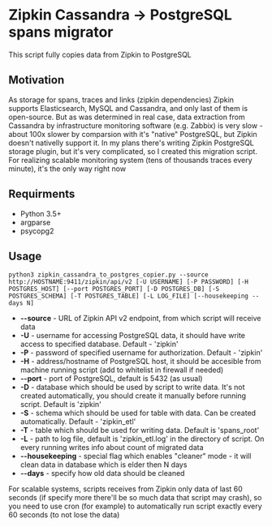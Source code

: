 # Zipkin Cassandra -> PostgreSQL spans migrator
This script fully copies data from Zipkin to PostgreSQL

## Motivation
As storage for spans, traces and links (zipkin dependencies) Zipkin supports Elasticsearch, MySQL and Cassandra, and only last of them is open-source. But as was determined in real case, data extraction from Cassandra by infrastructure monitoring software (e.g. Zabbix) is very slow - about 100x slower by comparsion with it's "native" PostgreSQL, but Zipkin doesn't nativelly support it. In my plans there's writing Zipkin PostgreSQL storage plugin, but it's very complicated, so I created this migration script. For realizing scalable monitoring system (tens of thousands traces every minute), it's the only way right now

## Requirments
+ Python 3.5+
+ argparse
+ psycopg2

## Usage
```
python3 zipkin_cassandra_to_postgres_copier.py --source http://HOSTNAME:9411/zipkin/api/v2 [-U USERNAME] [-P PASSWORD] [-H POSTGRES_HOST] [--port POSTGRES_PORT] [-D POSTGRES_DB] [-S POSTGRES_SCHEMA] [-T POSTGRES_TABLE] [-L LOG_FILE] [--housekeeping --days N]
```
+ **--source** - URL of Zipkin API v2 endpoint, from which script will receive data
+ **-U** - username for accessing PostgreSQL data, it should have write access to specified database. Default - 'zipkin'
+ **-P** - password of specified username for authorization. Default - 'zipkin'
+ **-H** - address/hostname of PostgreSQL host, it should be accesible from machine running script (add to whitelist in firewall if needed)
+ **--port** - port of PostgreSQL, default is 5432 (as usual)
+ **-D** - database which should be used by script to write data. It's not created automatically, you should create it manually before running script. Default is 'zipkin'
+ **-S** - schema which should be used for table with data. Can be created automatically. Default - 'zipkin_etl'
+ **-T** - table which should be used for writing data. Default is 'spans_root'
+ **-L** - path to log file, default is 'zipkin_etl.log' in the directory of script. On every running writes info about count of migrated data
+ **--housekeeping** - special flag which enables "cleaner" mode - it will clean data in database which is elder then N days
+ **--days** - specify how old data should be cleaned

For scalable systems, scripts receives from Zipkin only data of last 60 seconds (if specify more there'll be so much data that script may crash), so you need to use cron (for example) to automatically run script exactly every 60 seconds (to not lose the data)
